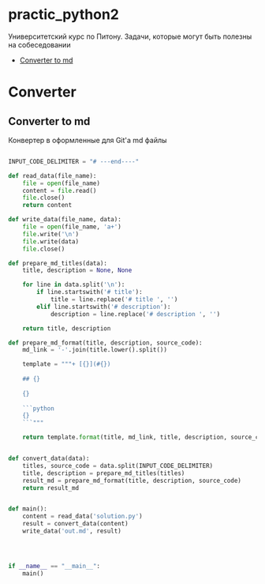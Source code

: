 # practic_python2

Университетский курс по Питону. Задачи, которые могут быть полезны на собеседовании


+ [Converter to md](#Converter-to-md)

# Converter

## Converter to md

Конвертер в оформленные для Git'а md файлы 


```python

INPUT_CODE_DELIMITER = "# ---end----"

def read_data(file_name):
    file = open(file_name)
    content = file.read()
    file.close()
    return content

def write_data(file_name, data):
    file = open(file_name, 'a+')
    file.write('\n')
    file.write(data)
    file.close()

def prepare_md_titles(data):
    title, description = None, None

    for line in data.split('\n'):
        if line.startswith('# title'):
            title = line.replace('# title ', '')
        elif line.startswith('# description'):
            description = line.replace('# description ', '')

    return title, description

def prepare_md_format(title, description, source_code):
    md_link = '-'.join(title.lower().split())

    template = """+ [{}](#{})
    
    ## {}
    
    {}
    
    ```python
    {}
    ```"""

    return template.format(title, md_link, title, description, source_code.lstrip())


def convert_data(data):
    titles, source_code = data.split(INPUT_CODE_DELIMITER)
    title, description = prepare_md_titles(titles)
    result_md = prepare_md_format(title, description, source_code)
    return result_md


def main():
    content = read_data('solution.py')
    result = convert_data(content)
    write_data('out.md', result)




if __name__ == "__main__":
    main()



```
